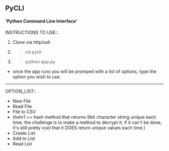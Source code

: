 ## PyCLI
#### 'Python Command Line Interface'

INSTRUCTIONS TO USE::
1. Clone via http/ssh
2. > cd pycli
3. > python app.py
* once the app runs you will be promped with a list of options, type the option you wish to use.
------------------------------------------------------
OPTION_LIST::
* New File
* Read File
* File to CSV
* (hshr1 == hash method that returns 9bit character string unique each time; the challenge is to make a method to decrypt it; if it can't be done, it's still pretty cool that it DOES return unique values each time.)
* Create List 
* Add to List
* Read List